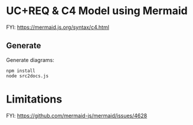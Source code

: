 # UC+REQ & C4 Model using Mermaid

FYI: https://mermaid.js.org/syntax/c4.html

## Generate

Generate diagrams:

```
npm install
node src2docs.js
```

# Limitations

FYI: https://github.com/mermaid-js/mermaid/issues/4628
